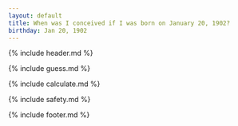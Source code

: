 ```yaml
---
layout: default
title: When was I conceived if I was born on January 20, 1902?
birthday: Jan 20, 1902
---
```


{% include header.md %}

{% include guess.md %}

{% include calculate.md %}

{% include safety.md %}

{% include footer.md %}



